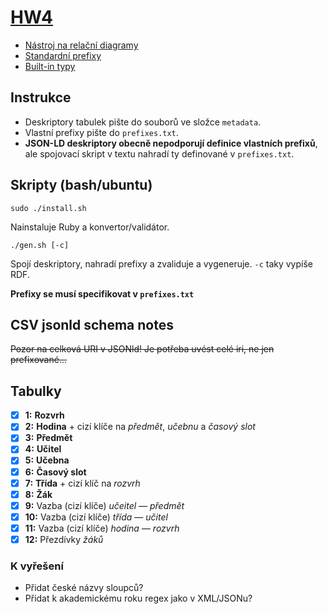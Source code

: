 # [HW4](https://jakub.xn--klmek-0sa.com/nprg036-hw4)

- [Nástroj na relační diagramy](https://dbdiagram.io)
- [Standardní prefixy](https://www.w3.org/ns/csvw#introduction)
- [Built-in typy](https://www.w3.org/TR/csv2rdf/#datatypes)

## Instrukce

- Deskriptory tabulek pište do souborů ve složce `metadata`.
- Vlastní prefixy pište do `prefixes.txt`.
- **JSON-LD deskriptory obecně nepodporují definice vlastních prefixů**, ale spojovací skript v textu nahradí ty definované v `prefixes.txt`.

## Skripty (bash/ubuntu)

```
sudo ./install.sh
```

Nainstaluje Ruby a konvertor/validátor.

```
./gen.sh [-c]
```

Spojí deskriptory, nahradí prefixy a zvaliduje a vygeneruje. `-c` taky vypíše RDF.

**Prefixy se musí specifikovat v `prefixes.txt`**

## CSV jsonld schema notes

~~Pozor na celková URI v JSONld! Je potřeba uvést celé iri, ne jen prefixované...~~

## Tabulky

- [x] **1:** **Rozvrh**
- [x] **2:** **Hodina** + cizí klíče na *předmět*, *učebnu* a *časový slot*
- [x] **3:** **Předmět**
- [x] **4:** **Učitel**
- [x] **5:** **Učebna**
- [x] **6:** **Časový slot**
- [x] **7:** **Třída** + cizí klíč na *rozvrh*
- [x] **8:** **Žák**
- [x] **9:** Vazba (cizí klíče) *učeitel* &mdash; *předmět*
- [x] **10:** Vazba (cizí klíče) *třída* &mdash; *učitel*
- [x] **11:** Vazba (cizí klíče) *hodina* &mdash; *rozvrh*
- [x] **12:** Přezdívky *žáků*

### K vyřešení

- Přidat české názvy sloupců?
- Přidat k akademickému roku regex jako v XML/JSONu?
